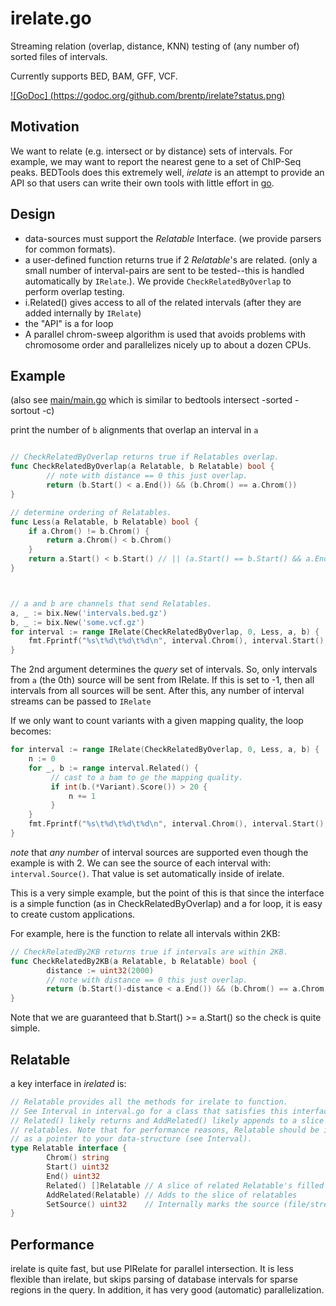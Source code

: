 irelate.go
==========

Streaming relation (overlap, distance, KNN) testing of (any number of) sorted files of intervals.

Currently supports BED, BAM, GFF, VCF.

[![GoDoc] (https://godoc.org/github.com/brentp/irelate?status.png)](https://godoc.org/github.com/brentp/irelate)
<!--
[![Build Status](https://travis-ci.org/brentp/irelate.svg?branch=master)](https://travis-ci.org/brentp/irelate)
[![Coverage Status](https://coveralls.io/repos/brentp/irelate/badge.svg?branch=master)](https://coveralls.io/r/brentp/irelate?branch=master)
-->

Motivation
----------

We want to relate (e.g. intersect or by distance) sets of intervals. For example, we may want
to report the nearest gene to a set of ChIP-Seq peaks. BEDTools does this extremely well, *irelate*
is an attempt to provide an API so that users can write their own tools with little effort in
[go](https://golang.org).

Design
------

+ data-sources must support the *Relatable* Interface. (we provide parsers for common formats).
+ a user-defined function returns true if 2 *Relatable*'s are related. (only a small number of interval-pairs
  are sent to be tested--this is handled automatically by `IRelate`.). We provide `CheckRelatedByOverlap`
  to perform overlap testing.
+ i.Related() gives access to all of the related intervals (after they are added internally by `IRelate`)
+ the "API" is a for loop
+ A parallel chrom-sweep algorithm is used that avoids problems with chromosome order and parallelizes nicely
  up to about a dozen CPUs.

Example
-------

(also see [main/main.go](https://github.com/brentp/irelate/blob/master/main/main.go) which
is similar to bedtools intersect -sorted -sortout -c)

print the number of `b` alignments that overlap an interval in `a`

```go

// CheckRelatedByOverlap returns true if Relatables overlap.
func CheckRelatedByOverlap(a Relatable, b Relatable) bool {
        // note with distance == 0 this just overlap.
        return (b.Start() < a.End()) && (b.Chrom() == a.Chrom())
}

// determine ordering of Relatables.
func Less(a Relatable, b Relatable) bool {
    if a.Chrom() != b.Chrom() {
        return a.Chrom() < b.Chrom()
    }
    return a.Start() < b.Start() // || (a.Start() == b.Start() && a.End() < b.End())
}



// a and b are channels that send Relatables.
a, _ := bix.New('intervals.bed.gz')
b, _ := bix.New('some.vcf.gz')
for interval := range IRelate(CheckRelatedByOverlap, 0, Less, a, b) {
    fmt.Fprintf("%s\t%d\t%d\t%d\n", interval.Chrom(), interval.Start(), interval.End(), len(interval.Related()))
}
```

The 2nd argument determines the *query* set of intervals. So,
only intervals from `a` (the 0th) source will be sent from IRelate. If this is set to -1, then
all intervals from all sources will be sent. After this, any number of interval streams
can be passed to `IRelate`

If we only want to count variants with a given mapping quality, the loop becomes:

```go
for interval := range IRelate(CheckRelatedByOverlap, 0, Less, a, b) {
    n := 0
    for _, b := range interval.Related() {
         // cast to a bam to ge the mapping quality.
         if int(b.(*Variant).Score()) > 20 {
             n += 1
         }
    }
    fmt.Fprintf("%s\t%d\t%d\t%d\n", interval.Chrom(), interval.Start(), interval.End(), n))
}


```

*note* that *any number* of interval sources are supported even though the example is with 2.
We can see the source of each interval with: `interval.Source()`. That value is set automatically inside
of irelate.


This is a very simple example, but the point of this is that since the interface is a simple function (as in
CheckRelatedByOverlap) and a for loop, it is easy to create custom applications.

For example, here is the function to relate all intervals within 2KB:
```go
// CheckRelatedBy2KB returns true if intervals are within 2KB.
func CheckRelatedBy2KB(a Relatable, b Relatable) bool {
        distance := uint32(2000)
        // note with distance == 0 this just overlap.
        return (b.Start()-distance < a.End()) && (b.Chrom() == a.Chrom())
}

```

Note that we are guaranteed that b.Start() >= a.Start() so the check is quite
simple.

Relatable
---------

a key interface in *irelated* is:

```go
// Relatable provides all the methods for irelate to function.
// See Interval in interval.go for a class that satisfies this interface.
// Related() likely returns and AddRelated() likely appends to a slice of
// relatables. Note that for performance reasons, Relatable should be implemented
// as a pointer to your data-structure (see Interval).
type Relatable interface {
        Chrom() string
        Start() uint32
        End() uint32
        Related() []Relatable // A slice of related Relatable's filled by IRelate
        AddRelated(Relatable) // Adds to the slice of relatables
        SetSource() uint32    // Internally marks the source (file/stream) of the Relatable
}
```

Performance
-----------

irelate is quite fast, but use PIRelate for parallel intersection. It is less flexible
than irelate, but skips parsing of database intervals for sparse regions in the query.
In addition, it has very good (automatic) parallelization.
